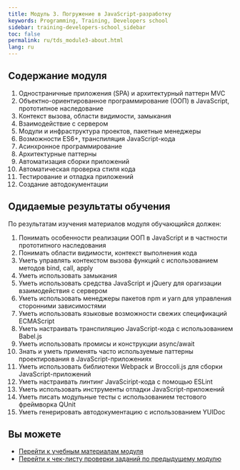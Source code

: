 ```yaml
---
title: Модуль 3. Погружение в JavaScript-разработку
keywords: Programming, Training, Developers school
sidebar: training-developers-school_sidebar
toc: false
permalink: ru/tds_module3-about.html
lang: ru
---
```


## Содержание модуля

1. Одностраничные приложения (SPA) и архитектурный паттерн MVC
2. Объектно-ориентированное программирование (ООП) в JavaScript, прототипное наследование
3. Контекст вызова, области видимости, замыкания
4. Взаимодействие с сервером
5. Модули и инфраструктура проектов, пакетные менеджеры
6. Возможности ES6+, транспиляция JavaScript-кода
7. Асинхронное программирование
8. Архитектурные паттерны
9. Автоматизация сборки приложений
10. Автоматическая проверка стиля кода
11. Тестирование и отладка приложений
12. Cоздание автодокументации


## Одидаемые результаты обучения

По результатам изучения материалов модуля обучающийся должен:
1. Понимать особенности реализации ООП в JavaScript и в частности прототипного наследования
2. Понимать области видимости, контекст выполнения кода
3. Уметь управлять контекстом вызова функций с использованием методов bind, call, apply
4. Уметь использовать замыкания
5. Уметь использовать средства JavaScript и jQuery для орагизации взаимодействия с сервером
6. Уметь использовать менеджеры пакетов npm и yarn для управления сторонними зависимостями
7. Уметь использовать языковые возможности свежих спецификаций ECMAScript
8. Уметь настраивать транспиляцию JavaScript-кода с использованием Babel.js
9. Уметь использовать промисы и конструкции async/await
10. Знать и уметь применять часто используемые паттерны проектирования в JavaScript-приложениях
11. Уметь использовать библиотеки Webpack и Broccoli.js для сборки JavaScript-приложений
12. Уметь настраивать линтинг JavaSciript-кода с помощью ESLint
13. Уметь использовать инструменты отладки JavaScript-приложений
14. Уметь писать модульные тесты с использованием тестового фреймворка QUnit
15. Уметь генерировать автодокументацию с использованием YUIDoc

## Вы можете

* [Перейти к учебным материалам модуля](tds_module3-learn.html) <i class="fa fa-arrow-right" aria-hidden="true"></i>
* [Перейти к чек-листу проверки заданий по предыдущему модулю](tds_module2-check-list.html) <i class="fa fa-arrow-up" aria-hidden="true"></i>
